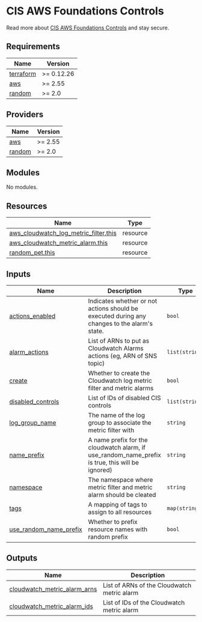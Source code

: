 # CIS AWS Foundations Controls

Read more about [CIS AWS Foundations Controls](https://docs.aws.amazon.com/securityhub/latest/userguide/securityhub-cis-controls.html) and stay secure.

<!-- BEGINNING OF PRE-COMMIT-TERRAFORM DOCS HOOK -->
## Requirements

| Name | Version |
|------|---------|
| <a name="requirement_terraform"></a> [terraform](#requirement\_terraform) | >= 0.12.26 |
| <a name="requirement_aws"></a> [aws](#requirement\_aws) | >= 2.55 |
| <a name="requirement_random"></a> [random](#requirement\_random) | >= 2.0 |

## Providers

| Name | Version |
|------|---------|
| <a name="provider_aws"></a> [aws](#provider\_aws) | >= 2.55 |
| <a name="provider_random"></a> [random](#provider\_random) | >= 2.0 |

## Modules

No modules.

## Resources

| Name | Type |
|------|------|
| [aws_cloudwatch_log_metric_filter.this](https://registry.terraform.io/providers/hashicorp/aws/latest/docs/resources/cloudwatch_log_metric_filter) | resource |
| [aws_cloudwatch_metric_alarm.this](https://registry.terraform.io/providers/hashicorp/aws/latest/docs/resources/cloudwatch_metric_alarm) | resource |
| [random_pet.this](https://registry.terraform.io/providers/hashicorp/random/latest/docs/resources/pet) | resource |

## Inputs

| Name | Description | Type | Default | Required |
|------|-------------|------|---------|:--------:|
| <a name="input_actions_enabled"></a> [actions\_enabled](#input\_actions\_enabled) | Indicates whether or not actions should be executed during any changes to the alarm's state. | `bool` | `true` | no |
| <a name="input_alarm_actions"></a> [alarm\_actions](#input\_alarm\_actions) | List of ARNs to put as Cloudwatch Alarms actions (eg, ARN of SNS topic) | `list(string)` | `[]` | no |
| <a name="input_create"></a> [create](#input\_create) | Whether to create the Cloudwatch log metric filter and metric alarms | `bool` | `true` | no |
| <a name="input_disabled_controls"></a> [disabled\_controls](#input\_disabled\_controls) | List of IDs of disabled CIS controls | `list(string)` | `[]` | no |
| <a name="input_log_group_name"></a> [log\_group\_name](#input\_log\_group\_name) | The name of the log group to associate the metric filter with | `string` | `""` | no |
| <a name="input_name_prefix"></a> [name\_prefix](#input\_name\_prefix) | A name prefix for the cloudwatch alarm, if use\_random\_name\_prefix is true, this will be ignored) | `string` | `""` | no |
| <a name="input_namespace"></a> [namespace](#input\_namespace) | The namespace where metric filter and metric alarm should be cleated | `string` | `"CISBenchmark"` | no |
| <a name="input_tags"></a> [tags](#input\_tags) | A mapping of tags to assign to all resources | `map(string)` | `{}` | no |
| <a name="input_use_random_name_prefix"></a> [use\_random\_name\_prefix](#input\_use\_random\_name\_prefix) | Whether to prefix resource names with random prefix | `bool` | `false` | no |

## Outputs

| Name | Description |
|------|-------------|
| <a name="output_cloudwatch_metric_alarm_arns"></a> [cloudwatch\_metric\_alarm\_arns](#output\_cloudwatch\_metric\_alarm\_arns) | List of ARNs of the Cloudwatch metric alarm |
| <a name="output_cloudwatch_metric_alarm_ids"></a> [cloudwatch\_metric\_alarm\_ids](#output\_cloudwatch\_metric\_alarm\_ids) | List of IDs of the Cloudwatch metric alarm |
<!-- END OF PRE-COMMIT-TERRAFORM DOCS HOOK -->